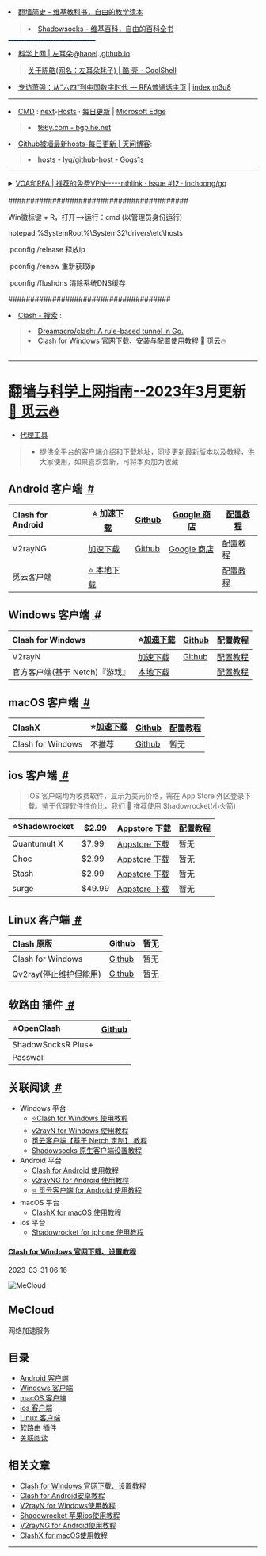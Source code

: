 <li><a href="https://zh.wikibooks.org/wiki/%E7%BF%BB%E5%A2%99%E7%AE%80%E5%8F%B2">翻墙简史 - 维基教科书，自由的教学读本</a></li>
<blockquote>
<li>
<a href="https://zh.wikipedia.org/wiki/Shadowsocks">Shadowsocks - 维基百科，自由的百科全书</a>
</li>
</blockquote>
<hr style="height:1px;width:35%;border:none;border-top:1px dashed #0066CC;" />
<li><a href="https://haoel.github.io/">科学上网 | 左耳朵</a>@<a href="https://github.com/haoel/">haoel</a>.<a href="https://github.com/haoel/haoel.github.io">.github.io</a></li>
<blockquote><a href="https://coolshell.cn/haoel">关于陈皓(网名：左耳朵耗子) | 酷 壳 - CoolShell</a>
</blockquote>
<li><a href="https://www.rfa.org/mandarin/duomeiti/tebiejiemu/fb-04042017102734.html">专访萧强：从“六四”到中国数字时代 — RFA普通话主页</a>  | 
<a href="https://cdnapisec.kaltura.com/p/1251832/sp/125183200/playManifest/entryId/1_5pfpvl7q/flavorIds/1_wzma94iu,1_nds9mjcb/format/applehttp/protocol/https/a.m3u8?referrer=aHR0cHM6Ly93d3cucmZhLm9yZw==&playSessionId=67fe144d-6c49-91bb-dfc3-45254582134a&clientTag=html5:v2.92&uiConfId=33031161">index</a>.<a href="https://go.choong.net/GFW/index.m3u8">m3u8</a></li>
<hr>
<li><a href="https://gitee.com/taoste/hosts/blob/Plan.ABZ/cmd.md#">CMD</a> : <a href="https://gitlab.com/ineo6/hosts/-/raw/master/next-hosts">next</a>-<a href="https://ineo6.github.io/hosts/">Hosts</a> · 
<a href="http://blog.yoqi.me/lyq/16489.html">每日更新</a> | <a href="https://gitee.com/taoste/wiki/raw/master/MicrosoftEdgeSetup.exe">Microsoft Edge</a></li>
<blockquote>
 <li>
<a href="https://bgp.he.net/dns/t66y.com">t66y.com - bgp.he.net</a>
  </li>
</blockquote>
<li><a href="http://blog.yoqi.me/lyq/16489.html">Github被墙最新hosts-每日更新 | 天问博客</a>:</li>
<blockquote><li><a href="https://code.git.yoqi.me/">hosts - lyq/github-host - Gogs1s</a></li></blockquote>
<hr>
<details>
			<summary><a href="https://github.com/inchoong/go/issues/12">VOA和RFA | 推荐的免费VPN-----nthlink · Issue #12 ·
					inchoong/go</a><br>
				<br>
			</summary>
			（<a href="https://github.com/yinghuocho/firefly-proxy/issues">Issues · yinghuocho/firefly-proxy</a>）<br>
		<br>
			<li><a href="https://www.bing.com/search?q=https%3A%2F%2Fs3.amazonaws.com%2Fpsiphon%2F&mkt=zh-CN">https://s3.amazonaws.com/psiphon/
					- Bing 搜索</a></li><br>
			<br>
			<li><a href="https://www.voachinese.com/subscribe.html">加入订阅名单|美国之音中文网电子新闻</a></li>
			<br>
			<br>
			<li><a href="https://www.voachinese.com/p/5985.html">VOA卫视卫星数据 - 美国之音中文网</a></li>
			<br>
			<br>
			<li><a href="https://www.voachinese.com/p/5869.html">如何收听VOA短波广播 - 美国之音中文网</a></li>
			<br>
			<br>
			<li><a href="https://www.voachinese.com/p/program-schedule.html">美国之音中文电视广播节目表及广播频率表 - 美国之音中文网</a></li>
			<br>
			<br>
			<li><a href="https://www.voachinese.com/VOAapps">美国之音手机应用程序 - 美国之音中文网</a></li>
			<br>
			<br>
			<li><a href="https://www.voachinese.com/p/4889.html">上网办法 - 美国之音中文网</a>:</li>
			<br>
			<br>
			<li> 👉
				<a href="https://www.voachinese.com/p/5985.html" title="美国之音中文网 - VOA卫视卫星数据 - 美国之音中文网">美国之音VOA</a>
				和
				<a href="https://www.rfa.org/mandarin/about/powangxilie-cite" title="破网系列 — RFA普通话主页">自由亚洲RFA</a>
				| 推荐的免费VPN：
				<a href="https://s3.us-west-1.amazonaws.com/dwo-jar-kmf-883/download.html">nthLink</a> |
				http://bit.ly/download-nthLink
			</li>
			<br>
			<br>
			应用程序商店:<br>
			<br>
			(iOS版) <a href="https://apps.apple.com/us/app/nthlink/id1467297604">nthLink on the App Store</a> |
			https://bit.ly/iOSnthLink <br>
			<br>
			(安卓版) <a href="https://play.google.com/store/apps/details?id=com.nthlink.android.client">nthLink - Google
				Play 上的应用</a> | http://bit.ly/nthLinkVOA <br>
			<br>
			(APK下载)<a href="https://apkpure.com/cn/nthlink/com.nthlink.android.client">nthLink安卓版应用APK下载</a> | <a
				href="https://play.google.com/store/apps/details?id=com.nthlink.android.client&gl=US">nthLink - Google
				Play 上的应用</a><br><br>
			<li>赛风3 (Psiphon3)</li>
			<a href="https://s3.amazonaws.com/psiphon/web/u1dy-me41-s9yv/zh/index.html">Psiphon | 适用于 Windows
				和移动设备的无审查互联网访问</a><br>
			https://bit.ly/download-psiphon<br>
			<a href="https://s3.amazonaws.com/psiphon/web/u1dy-me41-s9yv/zh/download.html#direct">Psiphon | 下载 Android
				应用和 Windows 客户端</a><br>
			您也可以发送电子邮件到 wangluo@saifeng3.com(可不填主题和内容)索取软件。
			<br><br>
			<br>
			<a href="https://www.psiphon.ca/"><strong>Psiphon 赛风 官网</strong> | 未经审查的 Windows 和移动互联网访问</a> <br>
			Psiphon Inc. @<a href="https://github.com/Psiphon-Inc">Github</a>
			<li><a href="https://s3.amazonaws.com/www.psiphon3.net/zh/nav/nav.html">Psiphon | 导航</a>:</li>
			<li><a href="https://s3.amazonaws.com/www.psiphon3.net/zh/psiphon-guide.html">Psiphon | 赛风指南</a></li>
			<li><a href="https://s3.amazonaws.com/www.psiphon3.net/zh/faq.html">Psiphon | 常见问题与解答</a></li>
			<li><a href="https://s3.amazonaws.com/www.psiphon3.net/zh/blog/index.html">Psiphon | 赛风团队博客</a></li>
			<li><a href="https://s3.amazonaws.com/www.psiphon3.net/zh/open-source.html">Psiphon | 开放源代码</a></li>
			<li><a href="https://s3.amazonaws.com/www.psiphon3.net/zh/about.html">Psiphon | 关于我们</a></li>
			<li><a href="https://s3.amazonaws.com/www.psiphon3.net/zh/download.html">Psiphon | 下载 Android 应用和 Windows
					客户端</a></li><br>
			<br>
		</details>
#########################################

Win徽标键 + R，打开-->运行：cmd (以管理员身份运行)

notepad %SystemRoot%\System32\drivers\etc\hosts

ipconfig /release 释放ip

ipconfig /renew 重新获取ip

ipconfig /flushdns 清除系统DNS缓存

#####################################

<li><a href="https://cn.bing.com/search?q=Clash">Clash - 搜索</a> : </li>
<blockquote>
<li><a href="https://github.com/Dreamacro/clash">Dreamacro/clash: A rule-based tunnel in Go.</a></li>
<li><a href="https://doc.miyun.app/app/clash-win/">Clash for Windows 官网下载、安装与配置使用教程 🌟 觅云🔥</a></li><br>
</blockquote>

<hr>

<div class=card-text>
<h1 class=card-text--title><a href="https://doc.miyun.app/proxytools/">翻墙与科学上网指南--2023年3月更新</a>
<a href="https://doc.miyun.app/">🌟 觅云🔥</a></h1>
<ul class=card-text--tag>
<li>
<a href=https://doc.miyun.app/categories/%E4%BB%A3%E7%90%86%E5%B7%A5%E5%85%B7/>代理工具</a>
</li>
</ul>
</div>
</div>
</div>
<div class=article-content>
<div class="markdown-body content-padding-large soft-size--large soft-style--box">
<blockquote>
<ul>
<li>提供全平台的客户端介绍和下载地址，同步更新最新版本以及教程，供大家使用，如果喜欢尝新，可将本页加为收藏</li>
</ul>
</blockquote>
<h2 id=android-客户端>Android 客户端&nbsp;<a class=headline-hash href=#android-客户端>
<i class=headline-icon>#</i>
</a>
</h2>
<table>
<thead>
<tr>
<th style=text-align:left>Clash for Android</th>
<th>
<a href=https://ghproxy.com/https://github.com/Kr328/ClashForAndroid/releases/download/v2.5.12/cfa-2.5.12-premium-armeabi-v7a-release.apk target=_blank>⭐ 加速下载</a>
</th>
<th>
<a href=https://github.com/Kr328/ClashForAndroid/releases target=_blank>Github</a>
</th>
<th>
<a href="https://play.google.com/store/apps/details?id=com.github.kr328.clash&hl=zh&gl=US" target=_blank>Google 商店</a>
</th>
<th>
<a href=/clash-for-android>配置教程</a>
</th>
</tr>
</thead>
<tbody>
<tr>
<td style=text-align:left>V2rayNG</td>
<td>
<a href=https://ghproxy.com/https://github.com/2dust/v2rayNG/releases/download/1.7.35/v2rayNG_1.7.35.apk target=_blank>加速下载</a>
</td>
<td>
<a href=https://github.com/2dust/v2rayNG/releases target=_blank>Github</a>
</td>
<td>
<a href="https://play.google.com/store/apps/details?id=com.v2ray.ang&hl=zh&gl=US" target=_blank>Google 商店</a>
</td>
<td>
<a href=/v2rayng>配置教程</a>
</td>
</tr>
<tr>
<td style=text-align:left>觅云客户端</td>
<td>
<a href=/apps/android-miyun/mobile-armeabi-v7a-release.apk>⭐ 本地下载</a>
</td>
<td>
</td>
<td>
</td>
<td>
<a href=/mecloud-for-android>配置教程</a>
</td>
</tr>
</tbody>
</table>
<h2 id=windows-客户端>Windows 客户端&nbsp;<a class=headline-hash href=#windows-客户端>
<i class=headline-icon>#</i>
</a>
</h2>
<table>
<thead>
<tr>
<th style=text-align:left>Clash for Windows</th>
<th>⭐<a href=https://ghproxy.com/https://github.com/Fndroid/clash_for_windows_pkg/releases/download/0.20.19/Clash.for.Windows.Setup.0.20.19.arm64.exe target=_blank>加速下载</a>
</th>
<th>
<a href=https://github.com/Fndroid/clash_for_windows_pkg/releases target=_blank>Github</a>
</th>
<th>
<a href=/clash-for-windows>配置教程</a>
</th>
</tr>
</thead>
<tbody>
<tr>
<td style=text-align:left>V2rayN</td>
<td>
<a href=https://ghproxy.com/https://github.com/2dust/v2rayN/releases/download/5.39/v2rayN-Core.zip target=_blank>加速下载</a>
</td>
<td>
<a href=https://github.com/2dust/v2rayN/releases target=_blank>Github</a>
</td>
<td>
<a href=/v2rayn>配置教程</a>
</td>
</tr>
<tr>
<td style=text-align:left>官方客户端(基于 Netch)『游戏』</td>
<td>
<a href=/apps/miyun-client-base-netch.zip>本地下载</a>
</td>
<td>
</td>
<td>
<a href=/mecloud-for-windows/>配置教程</a>
</td>
</tr>
</tbody>
</table>
<h2 id=macos-客户端>macOS 客户端&nbsp;<a class=headline-hash href=#macos-客户端>
<i class=headline-icon>#</i>
</a>
</h2>
<table>
<thead>
<tr>
<th style=text-align:left>ClashX</th>
<th>⭐<a href=https://ghproxy.com/https://github.com/yichengchen/clashX/releases/download/1.96.2/ClashX.dmg target=_blank>加速下载</a>
</th>
<th>
<a href=https://github.com/yichengchen/clashX/releases target=_blank>Github</a>
</th>
<th>
<a href=/clashx>配置教程</a>
</th>
</tr>
</thead>
<tbody>
<tr>
<td style=text-align:left>Clash for Windows</td>
<td>不推荐</td>
<td>
<a href=https://github.com/Fndroid/clash_for_windows_pkg/releases target=_blank>Github</a>
</td>
<td>暂无</td>
</tr>
</tbody>
</table>
<h2 id=ios-客户端>ios 客户端&nbsp;<a class=headline-hash href=#ios-客户端>
<i class=headline-icon>#</i>
</a>
</h2>
<blockquote>
<p>iOS 客户端均为收费软件，显示为美元价格，需在 App Store 外区登录下载。鉴于代理软件性价比，我们 🌈 推荐使用 Shadowrocket(小火箭)</p>
</blockquote>
<table>
<thead>
<tr>
<th style=text-align:left>⭐Shadowrocket</th>
<th>$2.99</th>
<th>
<a href=https://apps.apple.com/us/app/shadowrocket/id932747118 target=_blank>Appstore 下载</a>
</th>
<th>
<a href=/shadowrocket>配置教程</a>
</th>
</tr>
</thead>
<tbody>
<tr>
<td style=text-align:left>Quantumult X</td>
<td>$7.99</td>
<td>
<a href=https://apps.apple.com/us/app/quantumult-x/id1443988620 target=_blank>Appstore 下载</a>
</td>
<td>暂无</td>
</tr>
<tr>
<td style=text-align:left>Choc</td>
<td>$2.99</td>
<td>
<a href=https://apps.apple.com/us/app/choc/id1582542227 target=_blank>Appstore 下载</a>
</td>
<td>暂无</td>
</tr>
<tr>
<td style=text-align:left>Stash</td>
<td>$2.99</td>
<td>
<a href="https://apps.apple.com/us/app/stash/id1596063349?l=zh" target=_blank>Appstore 下载</a>
</td>
<td>暂无</td>
</tr>
<tr>
<td style=text-align:left>surge</td>
<td>$49.99</td>
<td>
<a href=https://apps.apple.com/us/app/surge-4/id1442620678 target=_blank>Appstore 下载</a>
</td>
<td>暂无</td>
</tr>
</tbody>
</table>
<h2 id=linux-客户端>Linux 客户端&nbsp;<a class=headline-hash href=#linux-客户端>
<i class=headline-icon>#</i>
</a>
</h2>
<table>
<thead>
<tr>
<th style=text-align:left>Clash 原版</th>
<th>
<a href=https://github.com/Dreamacro/clash/releases target=_blank>Github</a>
</th>
<th>暂无</th>
</tr>
</thead>
<tbody>
<tr>
<td style=text-align:left>Clash for Windows</td>
<td>
<a href=https://github.com/Fndroid/clash_for_windows_pkg/releases target=_blank>Github</a>
</td>
<td>暂无</td>
</tr>
<tr>
<td style=text-align:left>Qv2ray(停止维护但能用)</td>
<td>
<a href=https://github.com/Qv2ray/Qv2ray target=_blank>Github</a>
</td>
<td>暂无</td>
</tr>
</tbody>
</table>
<h2 id=软路由-插件>软路由 插件&nbsp;<a class=headline-hash href=#软路由-插件>
<i class=headline-icon>#</i>
</a>
</h2>
<table>
<thead>
<tr>
<th style=text-align:left>⭐OpenClash</th>
<th>
<a href=https://github.com/Dreamacro/clash/releases target=_blank>Github</a>
</th>
</tr>
</thead>
<tbody>
<tr>
<td style=text-align:left>ShadowSocksR Plus+</td>
<td>
</td>
</tr>
<tr>
<td style=text-align:left>Passwall</td>
<td>
</td>
</tr>
</tbody>
</table>
<h2 id=关联阅读>关联阅读&nbsp;<a class=headline-hash href=#关联阅读>
<i class=headline-icon>#</i>
</a>
</h2>
<ul>
<li>Windows 平台<ul>
<li>
<a href=/clash-for-windows/>⭐Clash for Windows 使用教程</a>
</li>
<li>
<a href=/v2rayn/>v2rayN for Windows 使用教程</a>
</li>
<li>
<a href=/mecloud-for-windows/>觅云客户端【基于 Netch 定制】 教程</a>
</li>
<li>
<a href=https://wiki.miyun.app/windows-Shadowsocks.html target=_blank>Shadowsocks 原生客户端设置教程</a>
</li>
</ul>
</li>
<li>Android 平台<ul>
<li>
<a href=/clash-for-android/>Clash for Android 使用教程</a>
</li>
<li>
<a href=/v2rayng/>v2rayNG for Android 使用教程</a>
</li>
<li>
<a href=/mecloud-for-android/>⭐ 觅云客户端 for Android 使用教程</a>
</li>
</ul>
</li>
<li>macOS 平台<ul>
<li>
<a href=/clashx/>ClashX for macOS 使用教程</a>
</li>
</ul>
</li>
<li>ios 平台<ul>
<li>
<a href=/shadowrocket/>Shadowrocket for iphone 使用教程</a>
</li>
</ul>
</li>
</ul>
</div>
</div>
<div class=article-paging>
<section class="post-paging--item card-container content-padding-primary soft-size--primary soft-style--box">
<div class=card-cover>
</div>
<div class=card-text>
<a href=/clash-for-windows/>
<h4 class="card-text--title text-ellipsis">Clash for Windows 官网下载、设置教程</h4>
</a>
<p class=card-text--row>2023-03-31 06:16</p>
</div>
</section>
</div>
</div>
<aside class=widget-info>
<section class="aside-widget widget-author content-padding-large soft-size--large soft-style--box">
<div class=widget-body>
<div class="author-box avatar">
<img class="author-avatar soft-size--round soft-style--box" src=/images/avatar-doc.jpeg alt=MeCloud>
<h2 class="author-name text-ellipsis">MeCloud</h2>
<p class="author-desc text-ellipsis">网络加速服务</p>
</div>
</div>
</section>
<section class="aside-widget widget-toc content-padding-large soft-size--large soft-style--box">
<h2 class=widget-header>
<div class=title>
<span>目录</span>
</div>
</h2>
<div class=widget-body>
<nav id=TableOfContents>
<ul>
<li>
<a href=#android-客户端>Android 客户端</a>
</li>
<li>
<a href=#windows-客户端>Windows 客户端</a>
</li>
<li>
<a href=#macos-客户端>macOS 客户端</a>
</li>
<li>
<a href=#ios-客户端>ios 客户端</a>
</li>
<li>
<a href=#linux-客户端>Linux 客户端</a>
</li>
<li>
<a href=#软路由-插件>软路由 插件</a>
</li>
<li>
<a href=#关联阅读>关联阅读</a>
</li>
</ul>
</nav>
</div>
</section>
<section class="aside-widget widget-articles content-padding-large soft-size--large soft-style--box">
<h2 class=widget-header>
<div class=title>
<span>相关文章</span>
</div>
</h2>
<div class=widget-body>
<ul class=post-list>
<li class=post-item>
<a href=/clash-for-windows/>Clash for Windows 官网下载、设置教程</a>
</li>
<li class=post-item>
<a href=/clash-for-android/>Clash for Android安卓教程</a>
</li>
<li class=post-item>
<a href=/v2rayn/>V2rayN for Windows使用教程</a>
</li>
<li class=post-item>
<a href=/shadowrocket/>Shadowrocket 苹果ios使用教程</a>
</li>
<li class=post-item>
<a href=/v2rayng/>V2rayNG for Android使用教程</a>
</li>
<li class=post-item>
<a href=/clashx/>ClashX for macOS使用教程</a>
</li>
</ul>
</div>
<hr>
